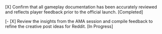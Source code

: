 [X] Confirm that all gameplay documentation has been accurately reviewed and reflects player feedback prior to the official launch. [Completed]

[- [X] Review the insights from the AMA session and compile feedback to refine the creative post ideas for Reddit. [In Progress]